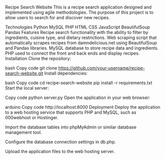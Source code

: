 Recipe Search Website
This is a recipe search application designed and implemented using agile methodologies. The purpose of this project is to allow users to search for and discover new recipes.

Technologies
Python
MySQL
PHP
HTML
CSS
JavaScript
BeautifulSoup
Pandas
Features
Recipe search functionality with the ability to filter by ingredients, cuisine type, and dietary restrictions.
Web scraping script that automatically scrapes recipes from damndelicious.net using BeautifulSoup and Pandas libraries.
MySQL database to store recipe data and ingredients.
PHP used to connect the front and back ends and display recipes.
Installation
Clone the repository:

bash
Copy code
git clone https://github.com/your-username/recipe-search-website.git
Install dependencies:

bash
Copy code
cd recipe-search-website
pip install -r requirements.txt
Start the local server:

Copy code
python server.py
Open the application in your web browser:

arduino
Copy code
http://localhost:8000
Deployment
Deploy the application to a web hosting service that supports PHP and MySQL, such as 000webhost or Hostinger.

Import the database tables into phpMyAdmin or similar database management tool.

Configure the database connection settings in db.php.

Upload the application files to the web hosting server.
